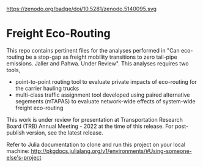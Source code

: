 
https://zenodo.org/badge/doi/10.5281/zenodo.5140095.svg

# Freight Eco-Routing
This repo contains pertinent files for the analyses performed in "Can eco-routing be a stop-gap as freight mobility transitions to zero tail-pipe emissions. Jaller and Pahwa. Under Review". This analyses requires two tools,
- point-to-point routing tool to evaluate private impacts of eco-routing for the carrier hauling trucks
- multi-class traffic assignment tool developed using paired alternative segements (mTAPAS) to evaluate network-wide effects of system-wide freight eco-routing

This work is under review for presentation at Transportation Research Board (TRB) Annual Meeting - 2022 at the time of this release. For post-publish version, see the latest release.

Refer to Julia documentation to clone and run this project on your local machine: http://pkgdocs.julialang.org/v1/environments/#Using-someone-else's-project 
